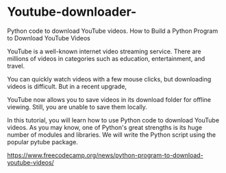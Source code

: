# Youtube-downloader-
Python code to download YouTube videos.
How to Build a Python Program to Download YouTube Videos

YouTube is a well-known internet video streaming service. There are millions of videos in categories such as education, entertainment, and travel.

You can quickly watch videos with a few mouse clicks, but downloading videos is difficult. But in a recent upgrade, 

YouTube now allows you to save videos in its download folder for offline viewing. Still, you are unable to save them locally.

In this tutorial, you will learn how to use Python code to download YouTube videos. 
As you may know, one of Python's great strengths is its huge number of modules and libraries. 
We will write the Python script using the popular pytube package.

https://www.freecodecamp.org/news/python-program-to-download-youtube-videos/
